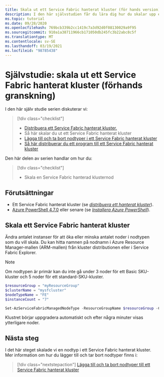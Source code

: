 ```yaml
---
title: Skala ut ett Service Fabric hanterat kluster (för hands version)
description: I den här självstudien får du lära dig hur du skalar upp en nodtyp för ett Service Fabric hanterat kluster.
ms.topic: tutorial
ms.date: 09/28/2020
ms.openlocfilehash: 769bcb339b2cc1419c7a3d92d0f08130029a9f95
ms.sourcegitcommit: 910a1a38711966cb171050db245fc3b22abc8c5f
ms.translationtype: MT
ms.contentlocale: sv-SE
ms.lasthandoff: 03/19/2021
ms.locfileid: "98785438"
---
```

# <a name="tutorial-scale-out-a-service-fabric-managed-cluster-preview"></a>Självstudie: skala ut ett Service Fabric hanterat kluster (förhands granskning)

I den här själv studie serien diskuterar vi:

> [!div class="checklist"]
> * [Distribuera ett Service Fabric hanterat kluster.](tutorial-managed-cluster-deploy.md)
> * Så här skalar du ut ett Service Fabric hanterat kluster
> * [Lägga till och ta bort nodtyper i ett Service Fabric hanterat kluster](tutorial-managed-cluster-add-remove-node-type.md)
> * [Så här distribuerar du ett program till ett Service Fabric hanterat kluster](tutorial-managed-cluster-deploy-app.md)

Den här delen av serien handlar om hur du:

> [!div class="checklist"]
> * Skala en Service Fabric hanterad klusternod

## <a name="prerequisites"></a>Förutsättningar

* Ett Service Fabric hanterat kluster (se [*distribuera ett hanterat kluster*](tutorial-managed-cluster-deploy.md)).
* [Azure PowerShell 4.7.0](/powershell/azure/release-notes-azureps#azservicefabric) eller senare (se [*Installera Azure PowerShell*](/powershell/azure/install-az-ps)).

## <a name="scale-a-service-fabric-managed-cluster"></a>Skala ett Service Fabric hanterat kluster
Ändra antalet instanser för att öka eller minska antalet noder i nodtypen som du vill skala. Du kan hitta namnen på nodnamn i Azure Resource Manager-mallen (ARM-mallen) från kluster distributionen eller i Service Fabric Explorer.  

> [!NOTE]
> Om nodtypen är primär kan du inte gå under 3 noder för ett Basic SKU-kluster och 5 noder för ett standard-SKU-kluster.

```powershell
$resourceGroup = "myResourceGroup"
$clusterName = "mysfcluster"
$nodeTypeName = "FE"
$instanceCount = "7"

Set-AzServiceFabricManagedNodeType -ResourceGroupName $resourceGroup -ClusterName $clusterName -name $nodeTypeName -InstanceCount $instanceCount -Verbose
```

Klustret börjar uppgradera automatiskt och efter några minuter visas ytterligare noder.

## <a name="next-steps"></a>Nästa steg

I det här steget skalade vi en nodtyp i ett Service Fabric hanterat kluster. Mer information om hur du lägger till och tar bort nodtyper finns i:

> [!div class="nextstepaction"]
> [Lägga till och ta bort nodtyper till ett Service Fabric hanterat kluster](tutorial-managed-cluster-add-remove-node-type.md)
